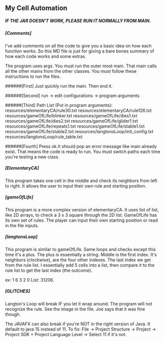 ## **My Cell Automation**

##### IF THE JAR DOESN'T WORK, PLEASE RUN IT NORMALLY FROM MAIN. 


##### [Comments]
I've add comments on all the code to give you a basic idea on how each function works. So this
MD file is just for giving a bare bones summary of how each code works and some extras.

The program uses args. You must run the outer most main. That main calls all the other mains from the other classes. 
You must follow these instructions to run the files.

######[First]
Just quickly run the main. Then end it. 

######[Second]
run -> edit configurations -> program arguments

######[Third]
Path List (Put in program arguments): 
resources/elementaryCA/rule30.txt
resources/elementaryCA/rule126.txt
resources/gameOfLife/blinker.txt
resources/gameOfLife/dies1.txt
resources/gameOfLife/dies2.txt
resources/gameOfLife/glider1.txt
resources/gameOfLife/repeats1.txt
resources/gameOfLife/stable1.txt
resources/gameOfLife/stable2.txt
resources/langtonsLoop/init_config.txt resources/langtonsLoop/rule_table.txt 

######[Fourth]
Press ok.It should pop an error message like main already exist. That means the code is ready to run. You must switch
paths each time you're testing a new class. 

##### [ElementaryCA]
This program takes one cell in the middle and check its neighbors from left to right. It allows the user to input their 
own rule and starting position. 

##### [gameOfLife]
This program is a more complex version of elementaryCA. It uses list of list, like 2D arrays, to check a 3 x 3 square
through the 2D list. GameOfLife has its own set of rules. The player can input their own starting position or read in
the file inputs. 

##### [langtonsLoop]
This program is similar to gameOfLife. Same loops and checks except this time it's a plus. The plus is essentially a string.
Middle is the first index. It's neighbors (clockwise), are the four other indexes. The last index we get from the rule list. 
I essentially add 5 cells into a list, then compare it to the rule list to get the last index (the outcome).

ex:
    1
6   3   2
    0 
List: 31206.   
##### [GLITCHES]
Langton's Loop will break IF you let it wrap around. The program will not recognize the rule. See the image in
the file. Joe says that it was fine though.

The JAVAFX can also break if you're NOT in the right version of Java. It default to java 15 instead of 11.
To fix: File -> Project Structure -> Project -> Project SDK + Project Language Level -> Select 11 if it's not. 
